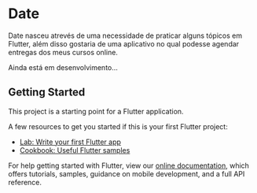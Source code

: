 # Date

Date nasceu atrevés de uma necessidade de praticar alguns tópicos em Flutter, além disso gostaria de uma aplicativo no qual podesse agendar entregas dos meus cursos online. 

Ainda está em desenvolvimento...

## Getting Started

This project is a starting point for a Flutter application.

A few resources to get you started if this is your first Flutter project:

- [Lab: Write your first Flutter app](https://flutter.dev/docs/get-started/codelab)
- [Cookbook: Useful Flutter samples](https://flutter.dev/docs/cookbook)

For help getting started with Flutter, view our
[online documentation](https://flutter.dev/docs), which offers tutorials,
samples, guidance on mobile development, and a full API reference.
